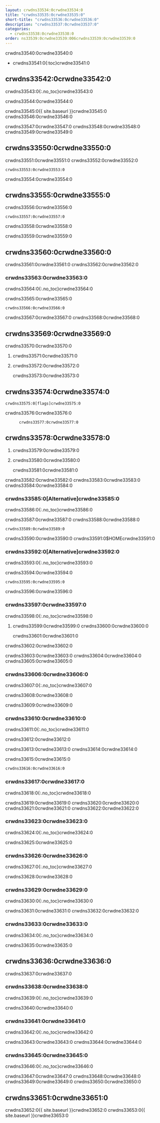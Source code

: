 ```yaml
---
layout: crwdns33534:0crwdne33534:0
title: "crwdns33535:0crwdne33535:0"
short-title: "crwdns33536:0crwdne33536:0"
description: "crwdns33537:0crwdne33537:0"
categories:
  - crwdns33538:0crwdne33538:0
order: ns33539:0crwdne33539:006crwdns33539:0crwdne33539:0
---
```

crwdns33540:0crwdne33540:0

* crwdns33541:0{:toc}crwdne33541:0

## crwdns33542:0crwdne33542:0

crwdns33543:0{:.no_toc}crwdne33543:0

crwdns33544:0crwdne33544:0

crwdns33545:0{{ site.baseurl }}crwdne33545:0 crwdns33546:0crwdne33546:0

crwdns33547:0crwdne33547:0 crwdns33548:0crwdne33548:0 crwdns33549:0crwdne33549:0

## crwdns33550:0crwdne33550:0

crwdns33551:0crwdne33551:0 crwdns33552:0crwdne33552:0

    crwdns33553:0crwdne33553:0
    

crwdns33554:0crwdne33554:0

## crwdns33555:0crwdne33555:0

crwdns33556:0crwdne33556:0

    crwdns33557:0crwdne33557:0
    

crwdns33558:0crwdne33558:0

crwdns33559:0crwdne33559:0

## crwdns33560:0crwdne33560:0

crwdns33561:0crwdne33561:0 crwdns33562:0crwdne33562:0

### crwdns33563:0crwdne33563:0

crwdns33564:0{:.no_toc}crwdne33564:0

crwdns33565:0crwdne33565:0

    crwdns33566:0crwdne33566:0
    

crwdns33567:0crwdne33567:0 crwdns33568:0crwdne33568:0

## crwdns33569:0crwdne33569:0

crwdns33570:0crwdne33570:0

1. crwdns33571:0crwdne33571:0

2. crwdns33572:0crwdne33572:0

    crwdns33573:0crwdne33573:0
    

## crwdns33574:0crwdne33574:0

    crwdns33575:0[flags]crwdne33575:0
    

crwdns33576:0crwdne33576:0

          crwdns33577:0crwdne33577:0
    

## crwdns33578:0crwdne33578:0

1. crwdns33579:0crwdne33579:0

2. crwdns33580:0crwdne33580:0

    crwdns33581:0crwdne33581:0
    

crwdns33582:0crwdne33582:0 crwdns33583:0crwdne33583:0 crwdns33584:0crwdne33584:0

### crwdns33585:0[Alternative]crwdne33585:0

crwdns33586:0{:.no_toc}crwdne33586:0

crwdns33587:0crwdne33587:0 crwdns33588:0crwdne33588:0

    crwdns33589:0crwdne33589:0
    

crwdns33590:0crwdne33590:0 crwdns33591:0$HOMEcrwdne33591:0

### crwdns33592:0[Alternative]crwdne33592:0

crwdns33593:0{:.no_toc}crwdne33593:0

crwdns33594:0crwdne33594:0

    crwdns33595:0crwdne33595:0
    

crwdns33596:0crwdne33596:0

### crwdns33597:0crwdne33597:0

crwdns33598:0{:.no_toc}crwdne33598:0

1. crwdns33599:0crwdne33599:0 crwdns33600:0crwdne33600:0

    crwdns33601:0crwdne33601:0
    

crwdns33602:0crwdne33602:0

crwdns33603:0crwdne33603:0 crwdns33604:0crwdne33604:0 crwdns33605:0crwdne33605:0

### crwdns33606:0crwdne33606:0

crwdns33607:0{:.no_toc}crwdne33607:0

crwdns33608:0crwdne33608:0

crwdns33609:0crwdne33609:0

### crwdns33610:0crwdne33610:0

crwdns33611:0{:.no_toc}crwdne33611:0

crwdns33612:0crwdne33612:0

crwdns33613:0crwdne33613:0 crwdns33614:0crwdne33614:0

crwdns33615:0crwdne33615:0

```bash
crwdns33616:0crwdne33616:0
```

### crwdns33617:0crwdne33617:0

crwdns33618:0{:.no_toc}crwdne33618:0

crwdns33619:0crwdne33619:0 crwdns33620:0crwdne33620:0 crwdns33621:0crwdne33621:0 crwdns33622:0crwdne33622:0

### crwdns33623:0crwdne33623:0

crwdns33624:0{:.no_toc}crwdne33624:0

crwdns33625:0crwdne33625:0

### crwdns33626:0crwdne33626:0

crwdns33627:0{:.no_toc}crwdne33627:0

crwdns33628:0crwdne33628:0

### crwdns33629:0crwdne33629:0

crwdns33630:0{:.no_toc}crwdne33630:0

crwdns33631:0crwdne33631:0 crwdns33632:0crwdne33632:0

### crwdns33633:0crwdne33633:0

crwdns33634:0{:.no_toc}crwdne33634:0

crwdns33635:0crwdne33635:0

## crwdns33636:0crwdne33636:0

crwdns33637:0crwdne33637:0

### crwdns33638:0crwdne33638:0

crwdns33639:0{:.no_toc}crwdne33639:0

crwdns33640:0crwdne33640:0

### crwdns33641:0crwdne33641:0

crwdns33642:0{:.no_toc}crwdne33642:0

crwdns33643:0crwdne33643:0 crwdns33644:0crwdne33644:0

### crwdns33645:0crwdne33645:0

crwdns33646:0{:.no_toc}crwdne33646:0

crwdns33647:0crwdne33647:0 crwdns33648:0crwdne33648:0 crwdns33649:0crwdne33649:0 crwdns33650:0crwdne33650:0

## crwdns33651:0crwdne33651:0

crwdns33652:0{{ site.baseurl }}crwdne33652:0 crwdns33653:0{{ site.baseurl }}crwdne33653:0